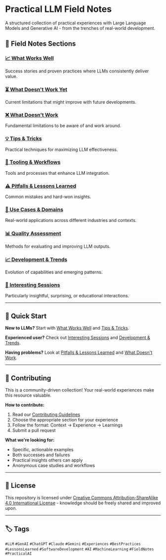 # Practical LLM Field Notes

A structured collection of practical experiences with Large Language Models and Generative AI - from the trenches of real-world development.

## 🎯 Field Notes Sections

### [📈 What Works Well](what-works-well.md)
Success stories and proven practices where LLMs consistently deliver value.

### [⏳ What Doesn't Work Yet](what-doesnt-work-yet.md)
Current limitations that might improve with future developments.

### [❌ What Doesn't Work](what-doesnt-work.md)
Fundamental limitations to be aware of and work around.

### [💡 Tips & Tricks](tips-and-tricks.md)
Practical techniques for maximizing LLM effectiveness.

### [🔧 Tooling & Workflows](tooling-and-workflows.md)
Tools and processes that enhance LLM integration.

### [⚠️ Pitfalls & Lessons Learned](pitfalls-and-lessons-learned.md)
Common mistakes and hard-won insights.

### [🎯 Use Cases & Domains](use-cases-and-domains.md)
Real-world applications across different industries and contexts.

### [📊 Quality Assessment](quality-assessment.md)
Methods for evaluating and improving LLM outputs.

### [📈 Development & Trends](development-and-trends.md)
Evolution of capabilities and emerging patterns.

### [🌟 Interesting Sessions](interesting-sessions.md)
Particularly insightful, surprising, or educational interactions.

---

## 🚀 Quick Start

**New to LLMs?** Start with [What Works Well](what-works-well.md) and [Tips & Tricks](tips-and-tricks.md).

**Experienced user?** Check out [Interesting Sessions](interesting-sessions.md) and [Development & Trends](development-and-trends.md).

**Having problems?** Look at [Pitfalls & Lessons Learned](pitfalls-and-lessons-learned.md) and [What Doesn't Work](what-doesnt-work.md).

---

## 🤝 Contributing

This is a community-driven collection! Your real-world experiences make this resource valuable.

**How to contribute:**
1. Read our [Contributing Guidelines](CONTRIBUTING.md)
2. Choose the appropriate section for your experience
3. Follow the format: Context → Experience → Learnings
4. Submit a pull request

**What we're looking for:**
- Specific, actionable examples
- Both successes and failures
- Practical insights others can apply
- Anonymous case studies and workflows

---

## 📄 License

This repository is licensed under [Creative Commons Attribution-ShareAlike 4.0 International License](LICENSE) - knowledge should be freely shared and improved upon.

---

## 🏷️ Tags

`#LLM` `#GenAI` `#ChatGPT` `#Claude` `#Gemini` `#Experiences` `#BestPractices` `#LessonsLearned` `#SoftwareDevelopment` `#AI` `#MachineLearning` `#FieldNotes` `#PracticalAI`